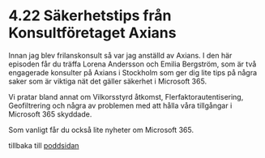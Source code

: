 # 4.22 Säkerhetstips från Konsultföretaget Axians

Innan jag blev frilanskonsult så var jag anställd av Axians. I den här episoden får du träffa Lorena Andersson och Emilia Bergström, som är två engagerade konsulter på Axians i Stockholm som ger dig lite tips på några saker som är viktiga nät det gäller säkerhet i Microsoft 365.

Vi pratar bland annat om Vilkorsstyrd åtkomst, Flerfaktorautentisering, Geofiltrering och några av problemen med att hålla våra tillgångar i Microsoft 365 skyddade.

Som vanligt får du också lite nyheter om Microsoft 365.

tillbaka till [poddsidan](/podd/office.365.podden.html)

